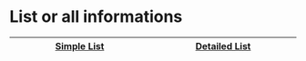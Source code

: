 # List or all informations


| <img width="430" height="1">[Simple List](ps3_list.md)<img width="430" height="1"> | <img width="430" height="1">[Detailed List](ps3_info_games.md)<img width="430" height="1"> |
| :---: | :---: |

